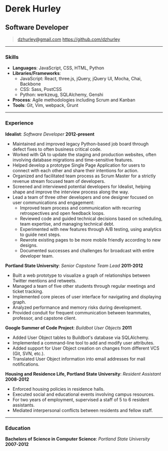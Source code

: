 # Derek Hurley
## Software Developer

> dzhurley@gmail.com
> https://github.com/dzhurley

---

### Skills

* **Languages**: JavaScript, CSS, HTML, Python
* **Libraries/Frameworks**: 
    * JavaScript: React, three.js, jQuery, jQuery UI, Mocha, Chai, Backbone
    * CSS: Sass, PostCSS
    * Python: werkzeug, SQLAlchemy, Genshi
* **Process**: Agile methodologies including Scrum and Kanban
* **Tools**: Git, Vim, webpack, Grunt

---

### Experience

**Idealist**: *Software Developer*  __2012-present__

* Maintained and improved legacy Python-based job board through defect fixes to often business critical code.
* Worked with QA to update the staging and production websites, often involving database migrations and time-sensitive features.
* Helped develop a prototype Single Page Application for users to connect with each other and share their intentions for action.
* Organized and facilitated team process as Scrum Master for a strictly revenue stream focused team of developers.
* Screened and interviewed potential developers for Idealist, helping shape and improve the interview process along the way.
* Lead a team of three other developers and one designer focused on user communications and engagement:
    * Improved team process and communication with recurring retrospectives and open feedback loops.
    * Reviewed code and guided technical decisions based on scheduling, team expertise, and managing technical debt.
    * Experimented with new features through A/B testing, using analytics to guide next steps.
    * Rewrote existing pages to be more mobile friendly according to new designs.
    * Documented successes and challenges for broadcast with entire developer team.

**Portland State University**: *Senior Capstone Team Lead*  __2011-2012__

* Built a web prototype to visualize a graph of relationships between Twitter mentions and retweets.
* Managed a team of five other students through regular meetings and ticket tracking.
* Implemented core pieces of user interface for navigating and displaying graph.
* Analyzed performance and memory risks during development.
* Provided conduit for frequent communication between teammates, professor, and capstone client.

**Google Summer of Code Project**: *Buildbot User Objects*  __2011__

* Added User Object tables to Buildbot's database via SQLAlchemy.
* Implemented a command-line tool to add and modify user attributes.
* Added support for User Object creation on changes from different VCS (Git, SVN, etc.).
* Translated User Object information into email addresses for mail notifications.

**Housing and Residence Life, Portland State University**: *Resident Assistant* __2008-2012__

* Enforced housing policies in residence halls.
* Executed social and educational events involving campus resources.
* For two years of employment, supervised a staff of 5 to 6 resident assistants.
* Mediated interpersonal conflicts between residents and fellow staff.

---

### Education

**Bachelors of Science in Computer Science**: *Portland State University* __2007-2012__
